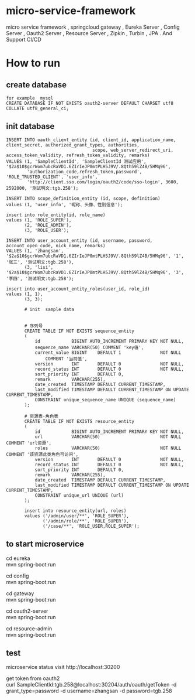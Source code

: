 # micro-service-framework
micro service framework , springcloud gateway , Eureka Server , Config Server , Oauth2 Server , Resource Server , Zipkin , Turbin , JPA .  And Support CI/CD

# How to run  
## create database
```  
for example  mysql  
CREATE DATABASE IF NOT EXISTS oauth2-server DEFAULT CHARSET utf8 COLLATE utf8_general_ci;
```
## init database  
```
INSERT INTO oauth_client_entity (id, client_id, application_name, client_secret, authorized_grant_types, authorities,
                                 scope, web_server_redirect_uri, access_token_validity, refresh_token_validity, remarks)
VALUES (1, 'SampleClientId', 'SampleClientId 测试应用', '$2a$10$gcrWom7ubcRaVD1.6ZIrIeJP0mtPLH5J9V/.8Qth59lZ4B/5HMq96',
        'authorization_code,refresh_token,password', 'ROLE_TRUSTED_CLIENT', 'user_info',
        'http://client.sso.com/login/oauth2/code/sso-login', 3600, 2592000, '测试明文:tgb.258');

INSERT INTO scope_definition_entity (id, scope, definition)
values (1, 'user_info', '昵称、头像、性别信息');

insert into role_entity(id, role_name)
values (1, 'ROLE_SUPER'),
       (2, 'ROLE_ADMIN'),
       (3, 'ROLE_USER');

INSERT INTO user_account_entity (id, username, password, account_open_code, nick_name, remarks)
VALUES (1, 'zhangsan', '$2a$10$gcrWom7ubcRaVD1.6ZIrIeJP0mtPLH5J9V/.8Qth59lZ4B/5HMq96', '1', '张三', '测试明文:tgb.258'),
       (3, 'lisi', '$2a$10$gcrWom7ubcRaVD1.6ZIrIeJP0mtPLH5J9V/.8Qth59lZ4B/5HMq96', '3', '李四', '测试明文:tgb.258');

insert into user_account_entity_roles(user_id, role_id)
values (1, 1),
       (3, 3);

       # init  sample data


       # 序列号
       CREATE TABLE IF NOT EXISTS sequence_entity
       (
           id            BIGINT AUTO_INCREMENT PRIMARY KEY NOT NULL,
           sequence_name VARCHAR(50) COMMENT 'key值',
           current_value BIGINT    DEFAULT 1               NOT NULL
               COMMENT '当前值',
           version       INT       DEFAULT 0               NOT NULL,
           record_status INT       DEFAULT 0               NOT NULL,
           sort_priority INT       DEFAULT 0,
           remark        VARCHAR(255),
           date_created  TIMESTAMP DEFAULT CURRENT_TIMESTAMP,
           last_modified TIMESTAMP DEFAULT CURRENT_TIMESTAMP ON UPDATE CURRENT_TIMESTAMP,
           CONSTRAINT unique_sequence_name UNIQUE (sequence_name)
       );

       # 资源表-角色表
       CREATE TABLE IF NOT EXISTS resource_entity
       (
           id            BIGINT AUTO_INCREMENT PRIMARY KEY NOT NULL,
           url           VARCHAR(50)                       NOT NULL COMMENT 'url资源',
           roles         VARCHAR(50)                       NOT NULL COMMENT '该资源此类角色可访问',
           version       INT       DEFAULT 0               NOT NULL,
           record_status INT       DEFAULT 0               NOT NULL,
           sort_priority INT       DEFAULT 0,
           remark        VARCHAR(255),
           date_created  TIMESTAMP DEFAULT CURRENT_TIMESTAMP,
           last_modified TIMESTAMP DEFAULT CURRENT_TIMESTAMP ON UPDATE CURRENT_TIMESTAMP,
           CONSTRAINT unique_url UNIQUE (url)
       );

       insert into resource_entity(url, roles)
       values ('/admin/user/**', 'ROLE_SUPER'),
              ('/admin/role/**', 'ROLE_SUPER'),
              ('/case/**', 'ROLE_USER,ROLE_SUPER');
```

## to start microservice

cd eureka  
mvn spring-boot:run   

cd config  
mvn spring-boot:run   

cd gateway  
mvn spring-boot:run   

cd oauth2-server  
mvn spring-boot:run   

cd resource-admin    
mvn spring-boot:run   

## test  
microservice status
visit http://localhost:30200  

get token from oauth2  
curl   SampleClientId:tgb.258@localhost:30204/auth/oauth/getToken -d grant_type=password -d username=zhangsan -d password=tgb.258
